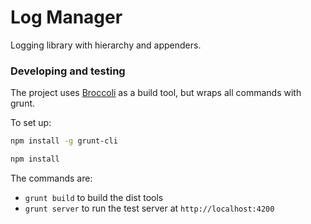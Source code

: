 # Log Manager

Logging library with hierarchy and appenders.


### Developing and testing

The project uses [Broccoli](https://github.com/joliss/broccoli) as a build tool, but wraps all commands with grunt.

To set up:

```bash
npm install -g grunt-cli

npm install
```

The commands are:

- `grunt build` to build the dist tools
- `grunt server` to run the test server at `http://localhost:4200`
